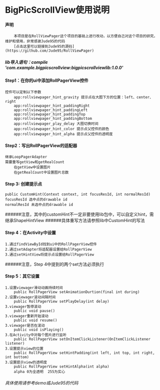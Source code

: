 BigPicScrollView使用说明
=
#### 声明
        本项目是在RollViewPager这个项目的基础上进行改动，以方便自己对这个项目的研究，维护和使用，非常感谢Jude95的代码
        [点击这里可以链接到Jude95的源码](https://github.com/Jude95/RollViewPager)

##### lib导入语句：compile 'com.example.bigpicscrollview:bigpicscrollviewlib:1.0.0'

#### Step1：在你的ui中添加RollPagerView控件
    控件可以定制以下参数
        app:rollviewpager_hint_gravity 提示点在大图下方的位置：left、center、right
        app:rollviewpager_hint_paddingRight
        app:rollviewpager_hint_paddingLeft
        app:rollviewpager_hint_paddingTop
        app:rollviewpager_hint_paddingBottom
        app:rollviewpager_play_delay 大图切换时间
        app:rollviewpager_hint_color 提示点父控件的颜色
        app:rollviewpager_hint_alpha 提示点父控件的透明度

#### Step2：写出RollPagerView的适配器
    继承LoopPagerAdapter
    需要重写getView和getRealCount
        在getView中设置图片
        在getRealCount中设置图片总数

#### Step 3: 创建提示点
    public CustomHint(Context context, int focusResId, int normalResId)
    focusResId 选中点的drawable id
    normalResId 未选中点的drawable id

######注意，其中的customHint不一定非要使用lib包中，可以自定义hint，需继承ShapeHintView
######具体重写方法请参照lib中CustomHint的写法

#### Step 4：在Activity中设置
    1.通过findViewById找到ui中的RollPagerView控件
    2.通过setAdapter将适配器设置给RollPagerView
    3.通过setHintView将提示点设置给RollPagerView

######注意，Step 4中提到的两个set方法必须执行

#### Step 5：其它设置
    1.设置viewager滑动动画持续时间
        public RollPagerView setAnimationDurtion(final int during)
    2.设置viewager滚动间隔时间
        public RollPagerView setPlayDelay(int delay)
    3.viewager暂停滚动
        public void pause()
    3.viewager重新开始滚动
        public void resume()
    3.viewager是否在滚动
        public void isPlaying()
    3.在Activity中对每个图片进行监听
        public RollPagerView setOnItemClickListener(OnItemClickListener listener)
    3.设置提示view的位置
        public RollPagerView setHintPadding(int left, int top, int right, int bottom)
    3.设置提示view的透明度
        public RollPagerView setHintAlpha(int alpha)
        alpha 0为全透明  255为实心

###### 具体使用请参考demo或Jude95的代码


